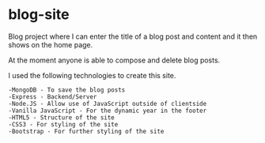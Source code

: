 # blog-site



Blog project where I can enter the title of a blog post and content and it then shows on the home page.

At the moment anyone is able to compose and delete blog posts. 


I used the following technologies to create this site.

    -MongoDB - To save the blog posts
    -Express - Backend/Server
    -Node.JS - Allow use of JavaScript outside of clientside
    -Vanilla JavaScript - For the dynamic year in the footer
    -HTML5 - Structure of the site
    -CSS3 - For styling of the site
    -Bootstrap - For further styling of the site


